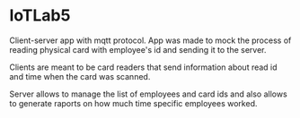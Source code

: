 # IoTLab5
Client-server app with mqtt protocol.
App was made to mock the process of reading physical card with employee's id and sending it to the server.

Clients are meant to be card readers that send information about read id and time when the card was scanned.

Server allows to manage the list of employees and card ids and also allows to generate raports on how much time specific employees worked. 
